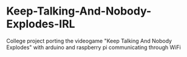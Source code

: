 # Keep-Talking-And-Nobody-Explodes-IRL
College project porting the videogame "Keep Talking And Nobody Explodes" with arduino and raspberry pi communicating through WiFi
